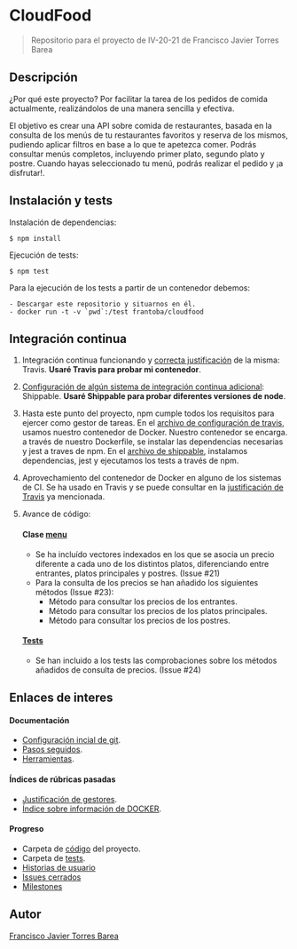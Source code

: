 # CloudFood
> Repositorio para el proyecto de IV-20-21 de Francisco Javier Torres Barea

## Descripción

¿Por qué este proyecto? Por facilitar la tarea de los pedidos de comida actualmente, realizándolos de una manera sencilla y efectiva.

El objetivo es crear una API sobre comida de restaurantes, basada en la consulta de los menús de tu restaurantes favoritos y reserva de los mismos, pudiendo aplicar filtros en base a lo que te apetezca comer. Podrás consultar menús completos, incluyendo primer plato, segundo plato y postre. Cuando hayas seleccionado tu menú, podrás realizar el pedido y ¡a disfrutar!.

## Instalación y tests
Instalación de dependencias:
~~~
$ npm install
~~~
Ejecución de tests:
~~~
$ npm test
~~~

Para la ejecución de los tests a partir de un contenedor debemos:
~~~
- Descargar este repositorio y situarnos en él.
- docker run -t -v `pwd`:/test frantoba/cloudfood
~~~

## Integración continua

1. Integración continua funcionando y [correcta justificación](./docs/travis_info.md) de la misma: Travis. **Usaré Travis para probar mi contenedor**.

2. [Configuración de algún sistema de integración continua adicional](./docs/shippable_info.md): Shippable. **Usaré Shippable para probar diferentes versiones de node**.

3. Hasta este punto del proyecto, npm cumple todos los requisitos para ejercer como gestor de tareas. En el [archivo de configuración de travis](./.travis.yml), usamos nuestro contenedor de Docker. Nuestro contenedor se encarga. a través de nuestro Dockerfile, se instalar las dependencias necesarias y jest a traves de npm.
En el [archivo de shippable](./.shippable.yml), instalamos dependencias, jest y ejecutamos los tests a través de npm.

4. Aprovechamiento del contenedor de Docker en alguno de los sistemas de CI. Se ha usado en Travis y se puede consultar en la [justificación de Travis](./docs/travis_info.md) ya mencionada.

5. Avance de código:
	#### Clase [menu](./src/menu.js)
	- Se ha incluído vectores indexados en los que se asocia un precio diferente a cada uno de los distintos platos, diferenciando entre entrantes, platos principales y postres. (Issue #21)
	- Para la consulta de los precios se han añadido los siguientes métodos (Issue #23):
		- Método para consultar los precios de los entrantes. 
		- Método para consultar los precios de los platos principales.
		- Método para consultar los precios de los postres.

	#### [Tests](./tests/menu.test.js)
	- Se han incluido a los tests las comprobaciones sobre los métodos añadidos de consulta de precios. (Issue #24)
 



## Enlaces de interes

#### Documentación
- [Configuración incial de git](./docs/configuracion_inicial.md).
- [Pasos seguidos](./docs/pasos.md).
- [Herramientas](./docs/herramientas.md).

#### Índices de rúbricas pasadas
- [Justificación de gestores](./docs/just_her.md).
- [Índice sobre información de DOCKER](./docs/indicedocker.md).

#### Progreso
- Carpeta de [código](./src) del proyecto.
- Carpeta de [tests](./tests).
- [Historias de usuario](https://github.com/FranToBa/CloudFood/issues?q=is%3Aopen+is%3Aissue+label%3Auser-stories)
- [Issues cerrados](https://github.com/FranToBa/CloudFood/issues?q=is%3Aissue+is%3Aclosed)
- [Milestones](https://github.com/FranToBa/CloudFood/milestones)




## Autor
[Francisco Javier Torres Barea](https://github.com/FranToBa)


